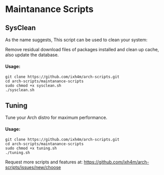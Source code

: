 # Maintanance Scripts

## SysClean
As the name suggests, This script can be used to clean your system:

Remove residual download files of packages installed and clean up cache, also update the database.
#### Usage:
	
	git clone https://github.com/ixh4m/arch-scripts.git
	cd arch-scripts/maintanance-scripts
	sudo chmod +x sysclean.sh
	./sysclean.sh

## Tuning
Tune your Arch distro for maximum performance.
#### Usage:
	
	git clone https://github.com/ixh4m/arch-scripts.git
	cd arch-scripts/maintanance-scripts
	sudo chmod +x tuning.sh
	./tuning.sh

Request more scripts and features at:
https://github.com/ixh4m/arch-scripts/issues/new/choose
